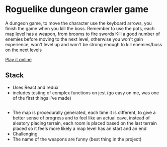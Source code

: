 # Roguelike dungeon crawler game 
A dungeon game, to move the character use the keyboard arrows, you finish the game when you kill the boss.
Remember to use the pots, each map level has a weapon, from brooms to fire swords
Kill a good number of enemies before moving to the next level, otherwise you won't gain experience, won't level up and won't be strong enough to kill enemies/boss on the next levels

[Play it online](https://rxrossi.github.io/rogueLike/)

## Stack
- Uses React and redux
- includes testing of complex functions on jest (go easy on me, was one of the first things I've made)

##
- The map is procedurally generated, each time it is different, to give a better sense of progress and to feel like an actual cave, instead of aleatory placing terrain, each room is placed based on the last terrain placed so it feels more likely a map level has an start and an end
- Challenging
- The name of the weapons are funny (best thing in the project)
